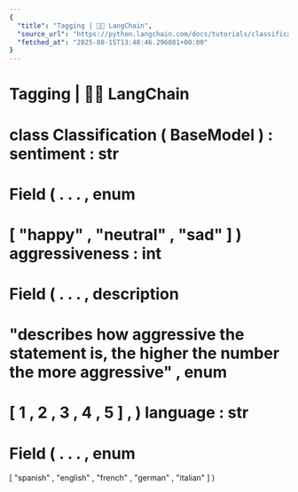 ```yaml
---
{
  "title": "Tagging | 🦜️🔗 LangChain",
  "source_url": "https://python.langchain.com/docs/tutorials/classification/",
  "fetched_at": "2025-08-15T13:48:46.296081+00:00"
}
---
```


# Tagging | 🦜️🔗 LangChain

class
Classification
(
BaseModel
)
:
sentiment
:
str
=
Field
(
.
.
.
,
enum
=
[
"happy"
,
"neutral"
,
"sad"
]
)
aggressiveness
:
int
=
Field
(
.
.
.
,
description
=
"describes how aggressive the statement is, the higher the number the more aggressive"
,
enum
=
[
1
,
2
,
3
,
4
,
5
]
,
)
language
:
str
=
Field
(
.
.
.
,
enum
=
[
"spanish"
,
"english"
,
"french"
,
"german"
,
"italian"
]
)
